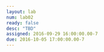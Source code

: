 ```yaml
---
layout: lab
num: lab02
ready: false
desc: "TBD"
assigned: 2016-09-29 16:00:00.00-7
due: 2016-10-05 17:00:00.00-7
---
```


